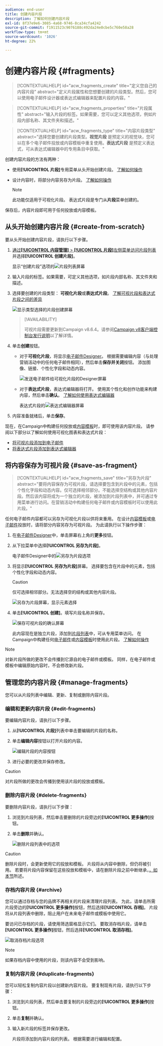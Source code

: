 ```yaml
---
audience: end-user
title: 创建内容片段
description: 了解如何创建内容片段
exl-id: 8f37e9e6-3085-4a68-9746-8ca34cfa4242
source-git-commit: f1911523c9076188c492da24e0cbe5c760e58a28
workflow-type: tm+mt
source-wordcount: '1026'
ht-degree: 22%

---
```


# 创建内容片段 {#fragments}

>[!CONTEXTUALHELP]
>id="acw_fragments_create"
>title="定义您自己的内容片段"
>abstract="定义片段属性和您想要创建的片段类型。然后，您可以使用电子邮件设计器或表达式编辑器来配置片段的内容。"

<!-- pas vu dans l'UI-->

>[!CONTEXTUALHELP]
>id="acw_fragments_properties"
>title="片段属性"
>abstract="输入片段的标签。如果需要，您可以定义其他选项，例如片段内部名称、其文件夹和描述。"

>[!CONTEXTUALHELP]
>id="acw_fragments_type"
>title="内容片段类型"
>abstract="选择您要创建的片段类型。**视觉片段** 是预定义的视觉块，您可以在多个电子邮件投放或内容模板中重复使用。**表达式片段** 是预定义表达式，可从表达式编辑器中的专用条目中获取。"

创建内容片段的方法有两种：

* 使用&#x200B;**[!UICONTROL 片段]**&#x200B;专用菜单从头开始创建片段。 [了解如何操作](#create-from-scratch)
* 设计内容时，将部分内容另存为片段。 [了解如何操作](#save-as-fragment)

  >[!NOTE]
  >
  >此功能仅适用于可视化片段。 表达式片段是专门从&#x200B;**片段**&#x200B;菜单创建的。

保存后，内容片段即可用于任何投放或内容模板。

## 从头开始创建内容片段 {#create-from-scratch}

要从头开始创建内容片段，请执行以下步骤。

1. [通过&#x200B;**[!UICONTROL 内容管理]** > **[!UICONTROL 片段]**&#x200B;左侧菜单访问片段列表](#access-manage-fragments)并选择&#x200B;**[!UICONTROL 创建片段]**。

   显示“创建片段”选项的![片段列表屏幕](assets/fragments-list.png)

1. 输入片段的标签。如果需要，可定义其他选项，如片段内部名称、其文件夹和描述。

1. 选择要创建的片段类型： **可视化片段**&#x200B;或&#x200B;**表达式片段**。 [了解可视片段和表达式片段之间的差异](fragments.md)

   ![显示类型选择的片段创建屏幕](assets/fragment-create.png)

   >[!AVAILABILITY]
   >
   >可视片段需要更新到Campaign v8.6.4。请参阅[Campaign v8客户端控制台发行说明](https://experienceleague.adobe.com/zh-hans/docs/campaign/campaign-v8/releases/release-notes)以了解详情。

1. 单击&#x200B;**创建**&#x200B;按钮。

   * 对于&#x200B;**可视化片段**，将显示[电子邮件Designer](../email/get-started-email-designer.md)。 根据需要编辑内容（与处理营销活动中的任何电子邮件相同），然后单击&#x200B;**保存并关闭**&#x200B;按钮。 添加图像、链接、个性化字段和动态内容。

     ![发送电子邮件给可视化片段的Designer屏幕](assets/fragment-designer.png)

   * 对于&#x200B;**表达式片段**，表达式编辑器将打开。 使用其个性化和创作功能来构建内容，然后单击&#x200B;**确认**。 [了解如何使用表达式编辑器](../personalization/personalize.md)

     表达式片段的![表达式编辑器屏幕](assets/fragment-expression.png)

1. 内容准备就绪后，单击&#x200B;**保存**。

现在，在Campaign中构建任何投放或[内容模板](../email/use-email-templates.md)时，即可使用该内容片段。 请参阅以下部分以了解如何使用可视化图表和表达式片段：
* [将可视片段添加到电子邮件](use-visual-fragments.md)
* [将表达式片段添加到表达式编辑器](use-expression-fragments.md)

## 将内容保存为可视片段 {#save-as-fragment}

>[!CONTEXTUALHELP]
>id="acw_fragments_save"
>title="另存为片段"
>abstract="要将内容保存为可视片段，请选择要包含到片段中的元素，包括个性化字段和动态内容。仅可选择相邻部分。不能选择空结构或其他内容片段。然后该内容将成为一个独立的片段，被添加到片段列表中，并可通过专用菜单进行访问。在营销活动中构建任何电子邮件或内容模板时可以使用此片段。"

<!--pas vu dans l'UI-->

任何电子邮件内容都可以另存为可视化片段以供将来重用。 在设计[内容模板](../email/use-email-templates.md)或[电子邮件](../email/get-started-email-designer.md)投放时，请将部分内容另存为可视片段。 为此请执行以下操作步骤：

1. 在[电子邮件Designer](../email/get-started-email-designer.md)中，单击屏幕右上角的&#x200B;**更多**&#x200B;按钮。

1. 从下拉菜单中选择&#x200B;**[!UICONTROL 另存为片段]**。

   电子邮件Designer中的![另存为片段选项](assets/fragment-save-as.png)

1. 将显示&#x200B;**[!UICONTROL 另存为片段]**&#x200B;屏幕。 选择要包含在片段中的元素，包括个性化字段和动态内容。

   >[!CAUTION]
   >
   >仅可选择相邻部分。无法选择空的结构或其他内容片段。

   ![另存为片段屏幕，显示元素选择](assets/fragment-save-as-screen.png)

1. 单击&#x200B;**[!UICONTROL 创建]**。填写片段名称并保存。

   ![保存可视片段的确认屏幕](assets/fragment-save-confirm.png)

   此内容现在是独立片段，添加到[片段列表](#manage-fragments)中，可从专用菜单访问。 在Campaign中构建任何[电子邮件](../email/get-started-email-designer.md)或[内容模板](../email/use-email-templates.md)时使用此片段。 [了解如何操作](../content/use-visual-fragments.md)

>[!NOTE]
>
>对新片段所做的更改不会传播到它源自的电子邮件或模板。 同样，在电子邮件或模板中编辑原始内容时，不会修改新片段。

## 管理您的内容片段 {#manage-fragments}

您可以从片段列表中编辑、更新、复制或删除内容片段。

### 编辑和更新内容片段 {#edit-fragments}

要编辑内容片段，请执行以下步骤。

1. 从&#x200B;**[!UICONTROL 片段]**&#x200B;列表中单击要编辑的片段的名称。
1. 单击&#x200B;**编辑内容**&#x200B;按钮以打开片段的内容。

   ![编辑片段的内容按钮](assets/fragment-edit-content.png)

1. 进行必要的更改并保存修改。

>[!CAUTION]
>
>对片段所做的更改会传播到使用该片段的投放或模板。

### 删除内容片段 {#delete-fragments}

要删除内容片段，请执行以下步骤：

1. 浏览到片段列表，然后单击要删除的片段旁边的&#x200B;**[!UICONTROL 更多操作]**&#x200B;按钮。
1. 单击&#x200B;**删除**&#x200B;并确认。

   ![删除片段列表中的选项](assets/fragment-list-more-actions.png)

>[!CAUTION]
>
>删除片段时，会更新使用它的投放和模板。 片段将从内容中删除，但仍将被引用。 若要将片段内容保留在这些投放和模板中，请在删除片段之前中断继承，[，如本节](use-visual-fragments.md#break-inheritance)所述。

### 存档内容片段 {#archive}

您可以通过存档与您的品牌不再相关的片段来清理片段列表。 为此，请单击所需片段旁边的&#x200B;**[!UICONTROL 更多操作]**&#x200B;按钮，然后选择&#x200B;**[!UICONTROL 存档]**。 片段将从片段列表中删除，阻止用户在未来电子邮件或模板中使用它。

要访问已存档的片段，请使用筛选窗格显示它们。 要取消存档片段，请单击&#x200B;**[!UICONTROL 更多操作]**&#x200B;按钮，然后选择&#x200B;**[!UICONTROL 取消存档]**。

![取消存档片段选项](assets/fragment-unarchive.png)

>[!NOTE]
>
>如果存档内容中使用的片段，则该内容不会受到影响。

### 复制内容片段 {#duplicate-fragments}

您可以轻松复制内容片段以创建新内容片段。 要复制现有片段，请执行以下步骤：

1. 浏览到片段列表，然后单击要复制的片段旁边的&#x200B;**[!UICONTROL 更多操作]**&#x200B;按钮。
1. 单击&#x200B;**复制**&#x200B;并确认。
1. 输入新片段的标签并保存更改。

   片段将添加到内容片段的列表。 根据需要进行编辑和配置。